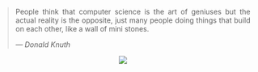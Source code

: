 
<div align="justify">

<blockquote>
  <p>People think that computer science is the art of geniuses but the actual reality is the opposite, just many people doing things that build on each other, like a wall of mini stones.</p>
  <cite>— Donald Knuth</cite>
</blockquote>
</div>

<div align="center">
<img src="http://github-profile-summary-cards.vercel.app/api/cards/profile-details?username=josefilo&include_all_commits=true&count_private=true&theme=transparent"/>
</div> 

<!--<img src="http://github-profile-summary-cards.vercel.app/api/cards/most-commit-language?username=josefilo&theme=dark"/>
<img src="http://github-profile-summary-cards.vercel.app/api/cards/profile-details?username=josefilo&include_all_commits=true&count_private=true&theme=dark"/>
<img src="https://github-readme-stats.vercel.app/api/top-langs/?username=josefilo&theme=dark&hide_border=true&include_all_commits=true&count_private=true&layout=compact&show_icons=true"/>
-->


 

